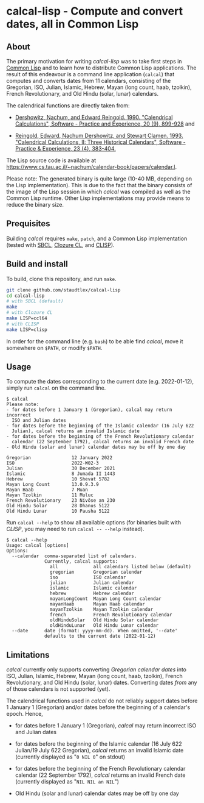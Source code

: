 # calcal-lisp - Compute and convert dates, all in Common Lisp

## About
The primary motivation for writing _calcal-lisp_ was to take first steps in [Common Lisp](https://en.wikipedia.org/wiki/Common_Lisp) and to learn how to distribute Common Lisp applications. The result of this endeavour is a command line application (`calcal`) that computes and converts dates from 11 calendars, consisting of the Gregorian, ISO, Julian, Islamic, Hebrew, Mayan (long count, haab, tzolkin), French Revolutionary, and Old Hindu (solar, lunar) calendars. 

The calendrical functions are directly taken from: 

- [Dershowitz, Nachum, and Edward Reingold. 1990. "Calendrical Calculations", Software - Practice and Experience, 20 (9), 899-928](https://citeseerx.ist.psu.edu/doc_view/pid/83b114f570002a7a8e1d4e3730cd0e4cdbcad212) and 

- [Reingold, Edward, Nachum Dershowitz, and Stewart Clamen. 1993. "Calendrical Calculations, II: Three Historical Calendars", Software - Practice & Experience, 23 (4), 383-404.](https://citeseerx.ist.psu.edu/doc_view/pid/11dbb1d457750c50c19d87b6b1254df23c17c059)

The Lisp source code is available at https://www.cs.tau.ac.il/~nachum/calendar-book/papers/calendar.l.

Please note: The generated binary is quite large (10-40 MB, depending on the Lisp implementation). This is due to the fact that the binary consists of the image of the Lisp session in which _calcal_ was compiled as well as the Common Lisp runtime. Other Lisp implementations may provide means to reduce the binary size.

## Prequisites
Building _calcal_ requires `make`, `patch`, and a Common Lisp implementation (tested with [SBCL](https://www.sbcl.org/), [Clozure CL](https://ccl.clozure.com/), and [CLISP](https://www.gnu.org/software/clisp/)). 

## Build and install
To build, clone this repository, and run `make`.

```sh
git clone github.com/staudtlex/calcal-lisp 
cd calcal-lisp
# with SBCL (default)
make
# with Clozure CL
make LISP=ccl64
# with CLISP
make LISP=clisp
```

In order for the command line (e.g. `bash`) to be able find _calcal_, move it somewhere on `$PATH`, or modify `$PATH`.

## Usage
To compute the dates corresponding to the current date (e.g. 2022-01-12), simply run `calcal` on the command line.
```
$ calcal
Please note:
- for dates before 1 January 1 (Gregorian), calcal may return incorrect
  ISO and Julian dates
- for dates before the beginning of the Islamic calendar (16 July 622
  Julian), calcal returns an invalid Islamic date
- for dates before the beginning of the French Revolutionary calendar
  calendar (22 September 1792), calcal returns an invalid French date
- Old Hindu (solar and lunar) calendar dates may be off by one day

Gregorian               12 January 2022                 
ISO                     2022-W02-3                      
Julian                  30 December 2021                
Islamic                 8 Jumada II 1443                
Hebrew                  10 Shevat 5782                  
Mayan Long Count        13.0.9.3.9                      
Mayan Haab              7 Muan                          
Mayan Tzolkin           11 Muluc                        
French Revolutionary    23 Nivôse an 230                
Old Hindu Solar         28 Dhanus 5122                  
Old Hindu Lunar         10 Pausha 5122        
```
Run `calcal --help` to show all available options (for binaries built with _CLISP_, you may need to run `calcal -- --help` instead).
```
$ calcal --help
Usage: calcal [options]
Options:
  --calendar  comma-separated list of calendars.
              Currently, calcal supports:
                all             all calendars listed below (default)
                gregorian       Gregorian calendar
                iso             ISO calendar
                julian          Julian calendar
                islamic         Islamic calendar
                hebrew          Hebrew calendar
                mayanLongCount  Mayan Long Count calendar
                mayanHaab       Mayan Haab calendar
                mayanTzolkin    Mayan Tzolkin calendar
                french          French Revolutionary calendar
                oldHinduSolar   Old Hindu Solar calendar
                oldHinduLunar   Old Hindu Lunar calendar
  --date      date (format: yyyy-mm-dd). When omitted, '--date'
              defaults to the current date (2022-01-12)
```

## Limitations
_calcal_ currently only supports converting _Gregorian calendar dates_ into ISO, Julian, Islamic, Hebrew, Mayan (long count, haab, tzolkin), French Revolutionary, and Old Hindu (solar, lunar) dates. Converting dates _from_ any of those calendars is not supported (yet).

The calendrical functions used in _calcal_ do not reliably support dates before 1 January 1 (Gregorian) and/or dates before the beginning of a calendar's epoch. Hence, 

- for dates before 1 January 1 (Gregorian), _calcal_ may return incorrect ISO and Julian dates

- for dates before the beginning of the Islamic calendar (16 July 622 Julian/19 July 622 Gregorian), _calcal_ returns an invalid Islamic date (currently displayed as "`0 NIL 0`" on stdout)

- for dates before the beginning of the French Revolutionary calendar calendar (22 September 1792), _calcal_ returns an invalid French date (currently displayed as "`NIL NIL an NIL`")

- Old Hindu (solar and lunar) calendar dates may be off by one day
